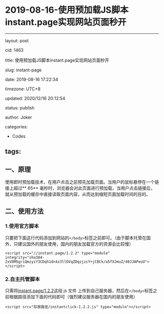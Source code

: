 # 2019-08-16-使用预加载JS脚本instant.page实现网站页面秒开
---
layout: post

cid: 1463

title: 使用预加载JS脚本instant.page实现网站页面秒开

slug: instant-page

date: 2019-08-16 17:22:34

timezone: UTC+8

updated: 2020/12/16 20:12:54

status: publish

author: Joker

categories:
  - Codes

tags:
---

## 一、原理

使用即时预加载技术，在用户点击之前预先加载页面。当用户的鼠标悬停在一个链接上超过** 65** 毫秒时，浏览器会对此页面进行预加载，当用户点击链接后，就从预加载的缓存中直接读取页面内容，从而达到缩短页面加载时间的目的。

## 二、使用方法

### 1.使用官方脚本

只要把下面这行代码添加到网站的`</body>`标签之前即可。（由于脚本托管在国外，只建议国外的朋友使用，国内的朋友加载官方的资源会比较慢）

```
<script src="//instant.page/1.2.2" type="module"
integrity="sha384-2xV8M5griQmzyiY3CDqh1dn4z3llDVqZDqzjzcY+jCBCk/a5fXJmuZ/40JJAPeoU"></script>
```

### 2.自主托管脚本

只需将[instant.page/1.2.2](http://instant.page/1.2.2)这段 js 文件 上传到自己服务器，然后在`</body>`标签之前根据路径添加下面的代码即可（强烈建议服务器在国内的朋友使用）

```
<script src="存放路径/instantclick-1.2.2.js" type="module"></script>
```


